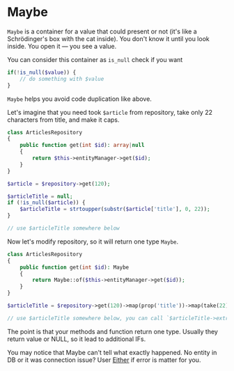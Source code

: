 # Maybe

`Maybe` is a container for a value that could present or not (it's like a Schrödinger's box with the cat inside). 
You don't know it until you look inside. You open it — you see a value.

You can consider this container as `is_null` check if you want
```php
if(!is_null($value)) {
    // do something with $value
}
```
`Maybe` helps you avoid code duplication like above.

Let's imagine that you need took `$article` from repository, take only 22 characters from title, and make it caps.
```php
class ArticlesRepository
{
    public function get(int $id): array|null
    {
        return $this->entityManager->get($id);
    }
}

$article = $repository->get(120);

$articleTitle = null;
if (!is_null($article)) {
    $articleTitle = strtoupper(substr($article['title'], 0, 22));
}

// use $articleTitle somewhere below
```

Now let's modify repository, so it will return one type `Maybe`.
```php
class ArticlesRepository
{
    public function get(int $id): Maybe
    {
        return Maybe::of($this->entityManager->get($id));
    }
}

$articleTitle = $repository->get(120)->map(prop('title'))->map(take(22))->map('strtoupper');

// use $articleTitle somewhere below, you can call `$articleTitle->extract()` if you want to get value outside from container.
```

The point is that your methods and function return one type. Usually they return value or NULL, so it lead to 
additional IFs.

You may notice that Maybe can't tell what exactly happened. No entity in DB or it was connection issue?
User [Either](either.md) if error is matter for you.